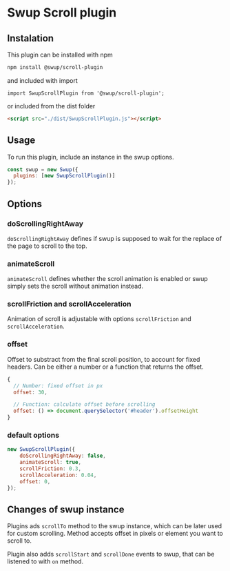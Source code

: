 # Swup Scroll plugin

## Instalation
This plugin can be installed with npm

```bash
npm install @swup/scroll-plugin
```

and included with import

```shell
import SwupScrollPlugin from '@swup/scroll-plugin';
```

or included from the dist folder

```html
<script src="./dist/SwupScrollPlugin.js"></script>
```

## Usage

To run this plugin, include an instance in the swup options.

```javascript
const swup = new Swup({
  plugins: [new SwupScrollPlugin()]
});
```

## Options
### doScrollingRightAway
`doScrollingRightAway` defines if swup is supposed to wait for the replace of the page to scroll to the top. 

### animateScroll
`animateScroll` defines whether the scroll animation is enabled or swup simply sets the scroll without animation instead.

### scrollFriction and scrollAcceleration
Animation of scroll is adjustable with options `scrollFriction` and `scrollAcceleration`.

### offset
Offset to substract from the final scroll position, to account for fixed headers. Can be either a number or a function that returns the offset.

```javascript
{
  // Number: fixed offset in px
  offset: 30,

  // Function: calculate offset before scrolling
  offset: () => document.querySelector('#header').offsetHeight
}
```

### default options
```javascript
new SwupScrollPlugin({
    doScrollingRightAway: false,
    animateScroll: true,
    scrollFriction: 0.3,
    scrollAcceleration: 0.04,
    offset: 0,
});
```

## Changes of swup instance
Plugins ads `scrollTo` method to the swup instance, which can be later used for custom scrolling. 
Method accepts offset in pixels or element you want to scroll to.

Plugin also adds `scrollStart` and `scrollDone` events to swup, that can be listened to with `on` method.  
